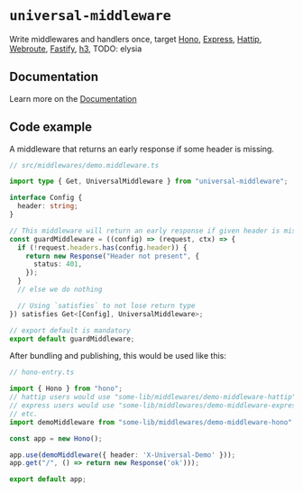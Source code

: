 # `universal-middleware`

Write middlewares and handlers once, target
[Hono](https://github.com/magne4000/universal-middleware/tree/main/packages/adapter-hono),
[Express](https://github.com/magne4000/universal-middleware/tree/main/packages/adapter-express),
[Hattip](https://github.com/magne4000/universal-middleware/tree/main/packages/adapter-hattip),
[Webroute](https://github.com/magne4000/universal-middleware/tree/main/packages/adapter-webroute),
[Fastify](https://github.com/magne4000/universal-middleware/tree/main/packages/adapter-fastify),
[h3](https://github.com/magne4000/universal-middleware/tree/main/packages/adapter-h3),
TODO: elysia

## Documentation

Learn more on the [Documentation](https://universal-middleware.dev/)

## Code example

A middleware that returns an early response if some header is missing.
```ts
// src/middlewares/demo.middleware.ts

import type { Get, UniversalMiddleware } from "universal-middleware";

interface Config {
  header: string;
}

// This middleware will return an early response if given header is missing
const guardMiddleware = ((config) => (request, ctx) => {
  if (!request.headers.has(config.header)) {
    return new Response("Header not present", {
      status: 401,
    });
  }
  // else we do nothing

  // Using `satisfies` to not lose return type
}) satisfies Get<[Config], UniversalMiddleware>;

// export default is mandatory
export default guardMiddleware;
```

After bundling and publishing, this would be used like this:
```ts
// hono-entry.ts

import { Hono } from "hono";
// hattip users would use "some-lib/middlewares/demo-middleware-hattip"
// express users would use "some-lib/middlewares/demo-middleware-express"
// etc.
import demoMiddleware from "some-lib/middlewares/demo-middleware-hono";

const app = new Hono();

app.use(demoMiddleware({ header: 'X-Universal-Demo' }));
app.get("/", () => return new Response('ok')));

export default app;
```

